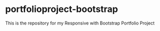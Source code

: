 # portfolioproject-bootstrap
This is the repository for my Responsive with Bootstrap Portfolio Project
